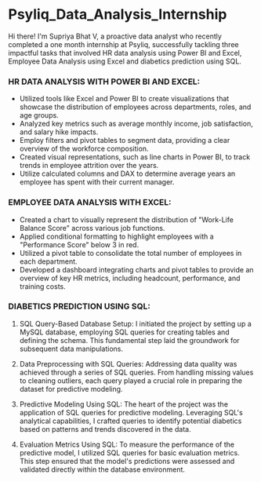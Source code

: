 # Psyliq_Data_Analysis_Internship
Hi there! I'm Supriya Bhat V, a proactive data analyst who recently completed a one month internship at Psyliq, successfully tackling three impactful tasks
that involved HR data analysis using Power BI and Excel, Employee Data Analysis using Excel and diabetics prediction using SQL.

### HR DATA ANALYSIS WITH POWER BI AND EXCEL:
- Utilized tools like Excel and Power BI to create visualizations that showcase the distribution of employees across departments, roles, and age groups.
- Analyzed key metrics such as average monthly income, job satisfaction, and salary hike impacts.
- Employ filters and pivot tables to segment data, providing a clear overview of the workforce composition.
- Created visual representations, such as line charts in Power BI, to track trends in employee attrition over the years.
- Utilize calculated columns and DAX to determine average years an employee has spent with their current manager. 
### EMPLOYEE DATA ANALYSIS WITH EXCEL:
- Created a chart to visually represent the distribution of "Work-Life Balance Score" across various job functions.
- Applied conditional formatting to highlight employees with a "Performance Score" below 3 in red.
- Utilized a pivot table to consolidate the total number of employees in each department.
- Developed a dashboard integrating charts and pivot tables to provide an overview of key HR metrics, including headcount, performance, and training costs.
### DIABETICS PREDICTION USING SQL:
1. SQL Query-Based Database Setup:
I initiated the project by setting up a MySQL database, employing SQL queries for creating tables and defining the schema. This fundamental step laid the groundwork for subsequent data manipulations.

2. Data Preprocessing with SQL Queries:
Addressing data quality was achieved through a series of SQL queries. From handling missing values to cleaning outliers, each query played a crucial role in preparing the dataset for predictive modeling.

3. Predictive Modeling Using SQL:
The heart of the project was the application of SQL queries for predictive modeling. Leveraging SQL's analytical capabilities, I crafted queries to identify potential diabetics based on patterns and trends discovered in the data.

4. Evaluation Metrics Using SQL:
To measure the performance of the predictive model, I utilized SQL queries for basic evaluation metrics. This step ensured that the model's predictions were assessed and validated directly within the database environment.
